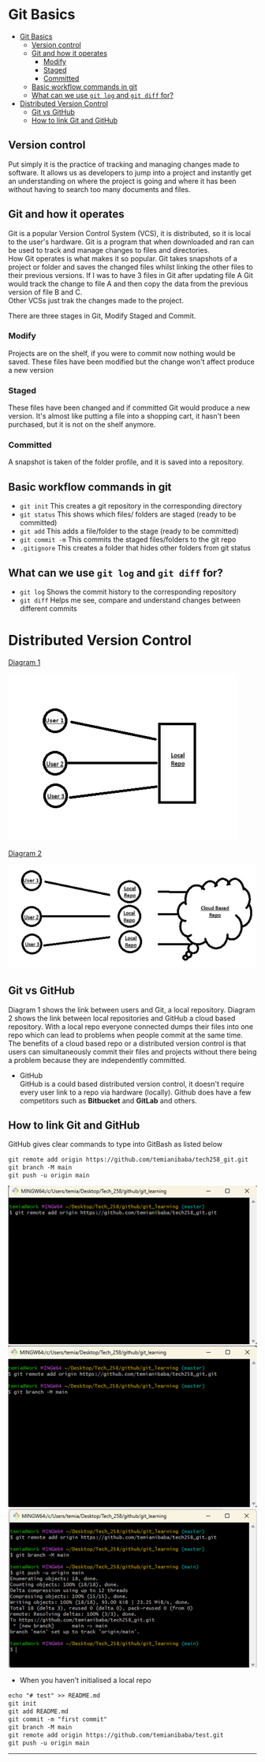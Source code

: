 # Git Basics
- [Git Basics](#git-basics)
  - [Version control](#version-control)
  - [Git and how it operates](#git-and-how-it-operates)
    - [Modify](#modify)
    - [Staged](#staged)
    - [Committed](#committed)
  - [Basic workflow commands in git](#basic-workflow-commands-in-git)
  - [What can we use `git log` and `git diff` for?](#what-can-we-use-git-log-and-git-diff-for)
- [Distributed Version Control](#distributed-version-control)
  - [Git vs GitHub](#git-vs-github)
  - [How to link Git and GitHub](#how-to-link-git-and-github)

## Version control
Put simply it is the practice of tracking and managing changes made to software. It allows us as developers to jump into 
a project and instantly get an understanding on where the project is going and where it has been without having to search
too many documents and files.

## Git and how it operates
Git is a popular Version Control System (VCS), it is distributed, so it is local to the user's hardware. Git is a program
that when downloaded and ran can be used to track and manage changes to files and directories.<br>
How Git operates is what makes it so popular. Git takes snapshots of a project or folder and saves the changed files whilst
linking the other files to their previous versions. If I was to have 3 files in Git after updating file A Git would track
the change to file A and then copy the data from the previous version of file B and C.<br>
Other VCSs just trak the changes made to the project.<br>

There are three stages in Git, Modify Staged and Commit.
### Modify
Projects are on the shelf, if you were to commit now nothing would be saved. These files have been modified but the change 
won't affect produce a new version
### Staged
These files have been changed and if committed Git would produce a new version. It's almost like putting a file into a shopping
cart, it hasn't been purchased, but it is not on the shelf anymore.
### Committed
A snapshot is taken of the folder profile, and it is saved into a repository.

## Basic workflow commands in git

- `git init`
This creates a git repository in the corresponding directory
- `git status`
This shows which files/ folders are staged (ready to be committed)
- `git add`
This adds a file/folder to the stage (ready to be committed)
- `git commit -m`
This commits the staged files/folders to the git repo
- `.gitignore`
This creates a folder that hides other folders from git status

## What can we use `git log` and `git diff` for?
- `git log`
Shows the commit history to the corresponding repository
- `git diff`
Helps me see, compare and understand changes between different commits

# Distributed Version Control

<ins>Diagram 1<ins><br>


![img_2.png](images%2Fimg_2.png)


<ins>Diagram 2<ins>

![img_5.png](images%2Fimg_5.png)

## Git vs GitHub
Diagram 1 shows the link between users and Git, a local repository. Diagram 2 shows the link between local repositories and
GitHub a cloud based repository. With a local repo everyone connected dumps their files into one repo which can lead to 
problems when people commit at the same time. The benefits of a cloud based repo or a distributed version control is that
users can simultaneously commit their files and projects without there being a problem because they are independently committed.

- GitHub<br>
GitHub is a could based distributed version control, it doesn't require every user link to a repo via hardware (locally).
Github does have a few competitors such as **Bitbucket** and **GitLab** and others.

## How to link Git and GitHub
GitHub gives clear commands to type into GitBash as listed below
```
git remote add origin https://github.com/temianibaba/tech258_git.git
git branch -M main
git push -u origin main
```
![img_6.png](images%2Fimg_6.png)
![img_7.png](images%2Fimg_7.png)
![img_8.png](images%2Fimg_8.png)


- When you haven't initialised a local repo

```
echo "# test" >> README.md
git init
git add README.md
git commit -m "first commit"
git branch -M main
git remote add origin https://github.com/temianibaba/test.git
git push -u origin main
```
** **